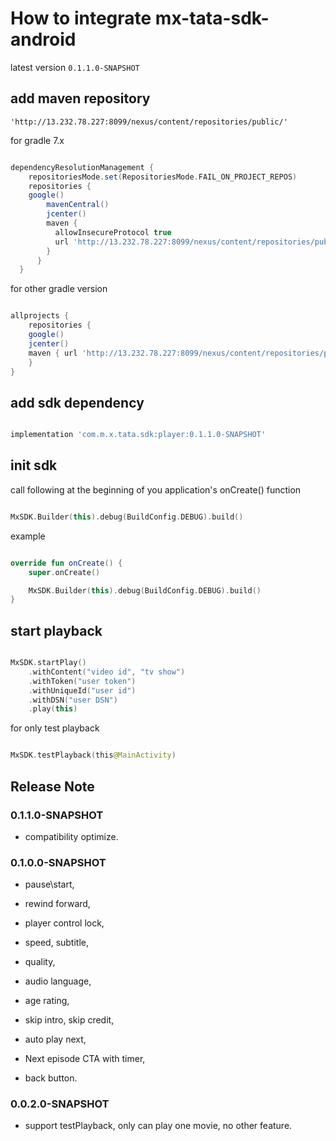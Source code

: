 # How to integrate mx-tata-sdk-android

latest version `0.1.1.0-SNAPSHOT`

## add maven repository

`'http://13.232.78.227:8099/nexus/content/repositories/public/'`

for gradle 7.x

```gradle

dependencyResolutionManagement {    
    repositoriesMode.set(RepositoriesMode.FAIL_ON_PROJECT_REPOS)
    repositories {        
    google()
        mavenCentral()
        jcenter()
        maven {            
          allowInsecureProtocol true            
          url 'http://13.232.78.227:8099/nexus/content/repositories/public/'        
        }    
      }
  }


```

for other gradle version

```gradle

allprojects {
    repositories {  
    google()
    jcenter()
    maven { url 'http://13.232.78.227:8099/nexus/content/repositories/public/'
    }    
}

```

## add sdk dependency

```gradle 

implementation 'com.m.x.tata.sdk:player:0.1.1.0-SNAPSHOT'

```

## init sdk

call following at the beginning of you application's onCreate() function

```kotlin

MxSDK.Builder(this).debug(BuildConfig.DEBUG).build()

```

example

```kotlin

override fun onCreate() {
    super.onCreate()

    MxSDK.Builder(this).debug(BuildConfig.DEBUG).build()
}

```

## start playback

```kotlin

MxSDK.startPlay()
    .withContent("video id", "tv show")
    .withToken("user token")
    .withUniqueId("user id")
    .withDSN("user DSN")
    .play(this)


```

for only test playback

```kotlin

MxSDK.testPlayback(this@MainActivity)

```

## Release Note

### 0.1.1.0-SNAPSHOT

* compatibility optimize.

### 0.1.0.0-SNAPSHOT

* pause\start, 

* rewind forward, 
  
* player control lock,
  
* speed, subtitle,
  
* quality,
  
* audio language,
  
* age rating,
  
* skip intro, skip credit,
  
* auto play next,
  
* Next episode CTA with timer,
  
* back button.


### 0.0.2.0-SNAPSHOT

* support testPlayback, only can play one  movie, no other feature.

